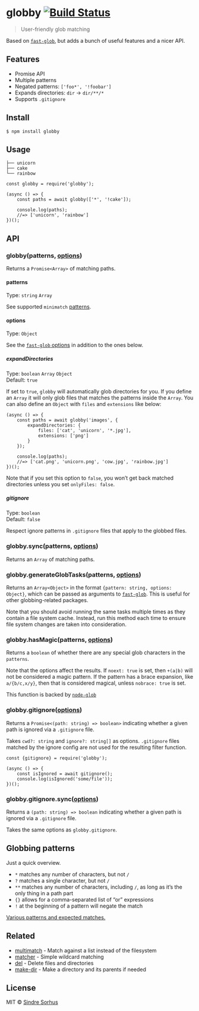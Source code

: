globby [![Build Status](https://travis-ci.org/sindresorhus/globby.svg?branch=master)](https://travis-ci.org/sindresorhus/globby)
================================================================================================================================

> User-friendly glob matching

Based on [`fast-glob`](https://github.com/mrmlnc/fast-glob), but adds a bunch of useful features and a nicer API.

Features
--------

-   Promise API
-   Multiple patterns
-   Negated patterns: `['foo*', '!foobar']`
-   Expands directories: `dir` → `dir/**/*`
-   Supports `.gitignore`

Install
-------

    $ npm install globby

Usage
-----

    ├── unicorn
    ├── cake
    └── rainbow

    const globby = require('globby');

    (async () => {
        const paths = await globby(['*', '!cake']);

        console.log(paths);
        //=> ['unicorn', 'rainbow']
    })();

API
---

### globby(patterns, [options](#options))

Returns a `Promise<Array>` of matching paths.

#### patterns

Type: `string` `Array`

See supported `minimatch` [patterns](https://github.com/isaacs/minimatch#usage).

#### options

Type: `Object`

See the [`fast-glob` options](https://github.com/mrmlnc/fast-glob#options-1) in addition to the ones below.

##### expandDirectories

Type: `boolean` `Array` `Object`  
Default: `true`

If set to `true`, `globby` will automatically glob directories for you. If you define an `Array` it will only glob files that matches the patterns inside the `Array`. You can also define an `Object` with `files` and `extensions` like below:

    (async () => {
        const paths = await globby('images', {
            expandDirectories: {
                files: ['cat', 'unicorn', '*.jpg'],
                extensions: ['png']
            }
        });

        console.log(paths);
        //=> ['cat.png', 'unicorn.png', 'cow.jpg', 'rainbow.jpg']
    })();

Note that if you set this option to `false`, you won’t get back matched directories unless you set `onlyFiles: false`.

##### gitignore

Type: `boolean`  
Default: `false`

Respect ignore patterns in `.gitignore` files that apply to the globbed files.

### globby.sync(patterns, [options](#options))

Returns an `Array` of matching paths.

### globby.generateGlobTasks(patterns, [options](#options))

Returns an `Array<Object>` in the format `{pattern: string, options: Object}`, which can be passed as arguments to [`fast-glob`](https://github.com/mrmlnc/fast-glob). This is useful for other globbing-related packages.

Note that you should avoid running the same tasks multiple times as they contain a file system cache. Instead, run this method each time to ensure file system changes are taken into consideration.

### globby.hasMagic(patterns, [options](#options))

Returns a `boolean` of whether there are any special glob characters in the `patterns`.

Note that the options affect the results. If `noext: true` is set, then `+(a|b)` will not be considered a magic pattern. If the pattern has a brace expansion, like `a/{b/c,x/y}`, then that is considered magical, unless `nobrace: true` is set.

This function is backed by [`node-glob`](https://github.com/isaacs/node-glob#globhasmagicpattern-options)

### globby.gitignore([options](#options))

Returns a `Promise<(path: string) => boolean>` indicating whether a given path is ignored via a `.gitignore` file.

Takes `cwd?: string` and `ignore?: string[]` as options. `.gitignore` files matched by the ignore config are not used for the resulting filter function.

    const {gitignore} = require('globby');

    (async () => {
        const isIgnored = await gitignore();
        console.log(isIgnored('some/file'));
    })();

### globby.gitignore.sync([options](#options))

Returns a `(path: string) => boolean` indicating whether a given path is ignored via a `.gitignore` file.

Takes the same options as `globby.gitignore`.

Globbing patterns
-----------------

Just a quick overview.

-   `*` matches any number of characters, but not `/`
-   `?` matches a single character, but not `/`
-   `**` matches any number of characters, including `/`, as long as it’s the only thing in a path part
-   `{}` allows for a comma-separated list of “or” expressions
-   `!` at the beginning of a pattern will negate the match

[Various patterns and expected matches.](https://github.com/sindresorhus/multimatch/blob/master/test/test.js)

Related
-------

-   [multimatch](https://github.com/sindresorhus/multimatch) - Match against a list instead of the filesystem
-   [matcher](https://github.com/sindresorhus/matcher) - Simple wildcard matching
-   [del](https://github.com/sindresorhus/del) - Delete files and directories
-   [make-dir](https://github.com/sindresorhus/make-dir) - Make a directory and its parents if needed

License
-------

MIT © [Sindre Sorhus](https://sindresorhus.com)
